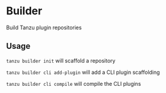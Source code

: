 # Builder

Build Tanzu plugin repositories

## Usage

`tanzu builder init` will scaffold a repository     

`tanzu builder cli add-plugin` will add a CLI plugin scaffolding   

`tanzu builder cli compile` will compile the CLI plugins   

